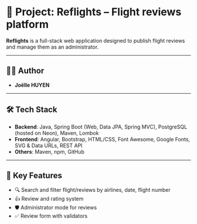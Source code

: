 # 📌 Project: Reflights – Flight reviews platform

**Reflights** is a full-stack web application designed to publish flight reviews and manage them as an administrator.

---

## 👩‍💻 Author

- **Joëlle HUYEN**

---

## 🛠 Tech Stack

- **Backend**: Java, Spring Boot (Web, Data JPA, Spring MVC), PostgreSQL (hosted on Neon), Maven, Lombok
- **Frontend**: Angular, Bootstrap, HTML/CSS, Font Awesome, Google Fonts, SVG & Data URLs, REST API
- **Others**: Maven, npm, GitHub  

---

## 🔧 Key Features

- 🔍 Search and filter flight/reviews by airlines, date, flight number
- 👍 Review and rating system
- 🛡️ Administrator mode for reviews
- ✅ Review form with validators

